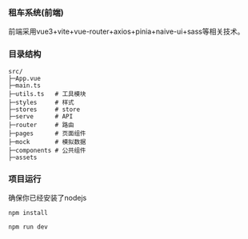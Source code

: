 ### 租车系统(前端)


前端采用vue3+vite+vue-router+axios+pinia+naive-ui+sass等相关技术。

### 目录结构
```
src/
├─App.vue
├─main.ts
├─utils.ts   # 工具模块
├─styles     # 样式
├─stores     # store
├─serve      # API
├─router     # 路由
├─pages      # 页面组件
├─mock       # 模拟数据   
├─components # 公共组件
├─assets
```



### 项目运行

确保你已经安装了nodejs

```
npm install

npm run dev
```
